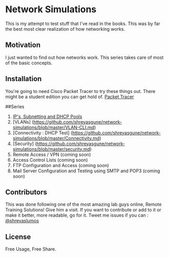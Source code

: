 # Network Simulations
This is my attempt to test stuff that I've read in the books. This was by far the best most clear realization of how networking works.

## Motivation
I just wanted to find out how networks work. This series takes care of most of the basic concepts.

## Installation
You're going to need Cisco Packet Tracer to try these things out. There might be a student edition you can get hold of.
[Packet Tracer](https://www.netacad.com/about-networking-academy/packet-tracer/) 

##Series
1. [IP's, Subnetting and DHCP Pools](https://github.com/shreyasgune/network-simulations/blob/master/series1.md)
2. [VLANs] (https://github.com/shreyasgune/network-simulations/blob/master/VLAN-CLI.md)
3. [Connectivity : DHCP Test] (https://github.com/shreyasgune/network-simulations/blob/master/Connectivity.md)
4. [Security] (https://github.com/shreyasgune/network-simulations/blob/master/security.md)
5. Remote Access / VPN (coming soon)
6. Access Control Lists (coming soon)
7. FTP Configuration and Access (coming soon)
8. Mail Server Configuration and Testing using SMTP and POP3 (coming soon)

## Contributors
This was done following one of the most amazing lab guys online, Remote Training Solutions! Give him a visit. 
If you want to contribute or add to it or make it better, more readable, go for it. Tweet me issues if you can  : [@shreyaslumos](https://www.twitter.com/shreyaslumos) 

## License
Free Usage, Free Share. 
